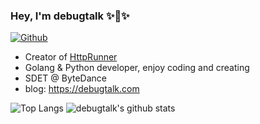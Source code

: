 ### Hey, I'm debugtalk ✨🚀✨

[![Github](https://img.shields.io/github/followers/debugtalk?label=Follow&style=social)](https://github.com/debugtalk)

- Creator of [HttpRunner]
- Golang & Python developer, enjoy coding and creating
- SDET @ ByteDance
- blog: https://debugtalk.com

![Top Langs](https://github-readme-stats-one-bice.vercel.app/api/top-langs/?username=debugtalk&langs_count=10&layout=compact&role=OWNER,ORGANIZATION_MEMBER,COLLABORATOR)
![debugtalk's github stats](https://github-readme-stats-one-bice.vercel.app/api?username=debugtalk&show_icons=true&include_all_commits=true&count_private=true&role=OWNER,ORGANIZATION_MEMBER,COLLABORATOR&line_height=29)


[HttpRunner]: https://github.com/httprunner/httprunner
